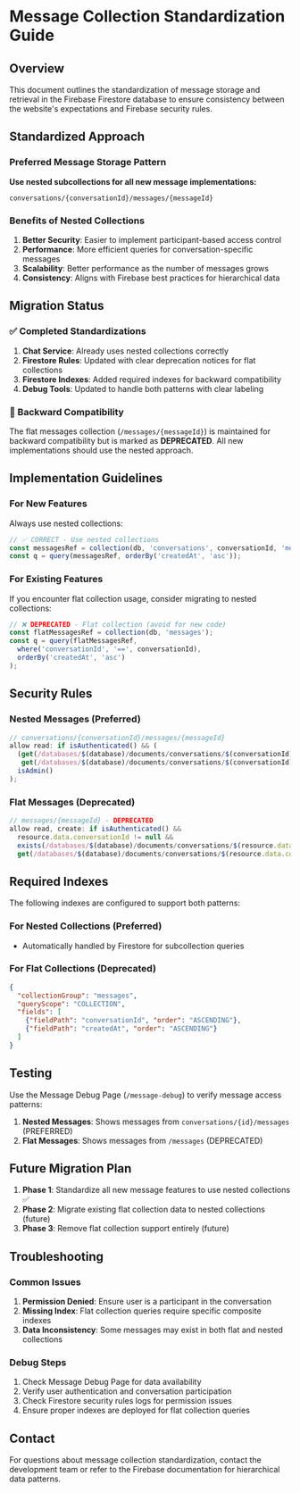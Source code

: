 # Message Collection Standardization Guide

## Overview

This document outlines the standardization of message storage and retrieval in the Firebase Firestore database to ensure consistency between the website's expectations and Firebase security rules.

## Standardized Approach

### Preferred Message Storage Pattern

**Use nested subcollections for all new message implementations:**

```
conversations/{conversationId}/messages/{messageId}
```

### Benefits of Nested Collections

1. **Better Security**: Easier to implement participant-based access control
2. **Performance**: More efficient queries for conversation-specific messages
3. **Scalability**: Better performance as the number of messages grows
4. **Consistency**: Aligns with Firebase best practices for hierarchical data

## Migration Status

### ✅ Completed Standardizations

1. **Chat Service**: Already uses nested collections correctly
2. **Firestore Rules**: Updated with clear deprecation notices for flat collections
3. **Firestore Indexes**: Added required indexes for backward compatibility
4. **Debug Tools**: Updated to handle both patterns with clear labeling

### 🔄 Backward Compatibility

The flat messages collection (`/messages/{messageId}`) is maintained for backward compatibility but is marked as **DEPRECATED**. All new implementations should use the nested approach.

## Implementation Guidelines

### For New Features

Always use nested collections:

```typescript
// ✅ CORRECT - Use nested collections
const messagesRef = collection(db, 'conversations', conversationId, 'messages');
const q = query(messagesRef, orderBy('createdAt', 'asc'));
```

### For Existing Features

If you encounter flat collection usage, consider migrating to nested collections:

```typescript
// ❌ DEPRECATED - Flat collection (avoid for new code)
const flatMessagesRef = collection(db, 'messages');
const q = query(flatMessagesRef, 
  where('conversationId', '==', conversationId),
  orderBy('createdAt', 'asc')
);
```

## Security Rules

### Nested Messages (Preferred)

```javascript
// conversations/{conversationId}/messages/{messageId}
allow read: if isAuthenticated() && (
  (get(/databases/$(database)/documents/conversations/$(conversationId)).data.participantIds is list && 
   get(/databases/$(database)/documents/conversations/$(conversationId)).data.participantIds.hasAny([request.auth.uid])) ||
  isAdmin()
);
```

### Flat Messages (Deprecated)

```javascript
// messages/{messageId} - DEPRECATED
allow read, create: if isAuthenticated() &&
  resource.data.conversationId != null &&
  exists(/databases/$(database)/documents/conversations/$(resource.data.conversationId)) &&
  get(/databases/$(database)/documents/conversations/$(resource.data.conversationId)).data.participantIds.hasAny([request.auth.uid]);
```

## Required Indexes

The following indexes are configured to support both patterns:

### For Nested Collections (Preferred)
- Automatically handled by Firestore for subcollection queries

### For Flat Collections (Deprecated)
```json
{
  "collectionGroup": "messages",
  "queryScope": "COLLECTION",
  "fields": [
    {"fieldPath": "conversationId", "order": "ASCENDING"},
    {"fieldPath": "createdAt", "order": "ASCENDING"}
  ]
}
```

## Testing

Use the Message Debug Page (`/message-debug`) to verify message access patterns:

1. **Nested Messages**: Shows messages from `conversations/{id}/messages` (PREFERRED)
2. **Flat Messages**: Shows messages from `/messages` (DEPRECATED)

## Future Migration Plan

1. **Phase 1**: Standardize all new message features to use nested collections ✅
2. **Phase 2**: Migrate existing flat collection data to nested collections (future)
3. **Phase 3**: Remove flat collection support entirely (future)

## Troubleshooting

### Common Issues

1. **Permission Denied**: Ensure user is a participant in the conversation
2. **Missing Index**: Flat collection queries require specific composite indexes
3. **Data Inconsistency**: Some messages may exist in both flat and nested collections

### Debug Steps

1. Check Message Debug Page for data availability
2. Verify user authentication and conversation participation
3. Check Firestore security rules logs for permission issues
4. Ensure proper indexes are deployed for flat collection queries

## Contact

For questions about message collection standardization, contact the development team or refer to the Firebase documentation for hierarchical data patterns.